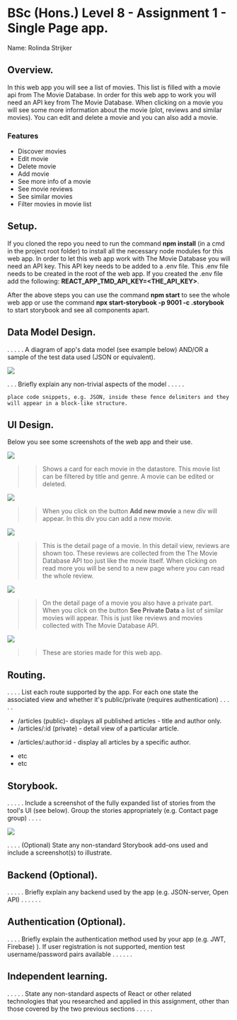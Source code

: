 # BSc (Hons.) Level 8 - Assignment 1 - Single Page app.

Name: Rolinda Strijker

## Overview.

In this web app you will see a list of movies. This list is filled with a movie api from The Movie Database. In order for this web app to work you will need an API key from The Movie Database. When clicking on a movie you will see some more information about the movie (plot, reviews and similar movies). You can edit and delete a movie and you can also add a movie.

### Features

- Discover movies
- Edit movie
- Delete movie
- Add movie
- See more info of a movie
- See movie reviews
- See similar movies
- Filter movies in movie list

## Setup.

If you cloned the repo you need to run the command **npm install** (in a cmd in the project root folder) to install all the necessary node modules for this web app.
In order to let this web app work with The Movie Database you will need an API key. This API key needs to be added to a .env file. This .env file needs to be created in the root of the web app. If you created the .env file add the following: **REACT_APP_TMD_API_KEY=<THE_API_KEY>**.

After the above steps you can use the command **npm start** to see the whole web app or use the command **npx start-storybook -p 9001 -c .storybook** to start storybook and see all components apart.

## Data Model Design.

. . . . . A diagram of app's data model (see example below) AND/OR a sample of the test data used (JSON or equivalent).

![][model]

. . . Briefly explain any non-trivial aspects of the model . . . . .

~~~
place code snippets, e.g. JSON, inside these fence delimiters and they will appear in a block-like structure.
~~~
## UI Design.

Below you see some screenshots of the web app and their use.

![][main]

>> Shows a card for each movie in the datastore. This movie list can be filtered by title and genre. A movie can be edited or deleted. 

![][addMovie]

>> When you click on the button **Add new movie** a new div will appear. In this div you can add a new movie.

![][detail]

>> This is the detail page of a movie. In this detail view, reviews are shown too. These reviews are collected from the The Movie Database API too just like the movie itself. When clicking on read more you will be send to a new page where you can read the whole review.

![][detailSimilar]

>> On the detail page of a movie you also have a private part. When you click on the button **See Private Data** a list of similar movies will appear. This is just like reviews and movies collected with The Movie Database API.

![][stories]

>> These are stories made for this web app.

## Routing.

. . . . List each route supported by the app. For each one state the associated view and whether it's public/private (requires authentication) . . . . .

- /articles (public)- displays all published articles - title and author only.
- /articles/:id (private) - detail view of a particular article.
+ /articles/:author:id - display all articles by a specific author.
- etc
- etc

## Storybook.

. . . . . Include a screenshot of the fully expanded list of stories from the tool's UI (see below). Group the stories appropriately (e.g. Contact page group) . . . .

![][stories]

. . . . (Optional) State any non-standard Storybook add-ons used and include a screenshot(s) to illustrate.

## Backend (Optional).

. . . . . Briefly explain any backend used by the app (e.g. JSON-server, Open API) . . . . . .  

## Authentication (Optional).

. . . . Briefly explain the authentication method used by your app (e.g. JWT, Firebase) ). If user registration is not supported, mention test username/password pairs available . . . . . .

## Independent learning.

. . . . . State any non-standard aspects of React or other related technologies that you researched and applied in this assignment, other than those covered by the two previous sections . . . . .

[model]: ./img/model.png
[main]: ./img/main.png
[addMovie]: ./img/addMovie.PNG
[detail]: ./img/detail.png
[detailSimilar]: ./img/detailSimilar.png
[stories]: ./img/stories.png
